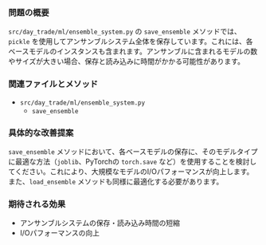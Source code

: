 ### 問題の概要
`src/day_trade/ml/ensemble_system.py` の `save_ensemble` メソッドでは、`pickle` を使用してアンサンブルシステム全体を保存しています。これには、各ベースモデルのインスタンスも含まれます。アンサンブルに含まれるモデルの数やサイズが大きい場合、保存と読み込みに時間がかかる可能性があります。

### 関連ファイルとメソッド
- `src/day_trade/ml/ensemble_system.py`
    - `save_ensemble`

### 具体的な改善提案
`save_ensemble` メソッドにおいて、各ベースモデルの保存に、そのモデルタイプに最適な方法（`joblib`、PyTorchの `torch.save` など）を使用することを検討してください。これにより、大規模なモデルのI/Oパフォーマンスが向上します。また、`load_ensemble` メソッドも同様に最適化する必要があります。

### 期待される効果
- アンサンブルシステムの保存・読み込み時間の短縮
- I/Oパフォーマンスの向上
